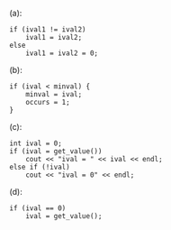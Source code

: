(a):
```
if (ival1 != ival2)
	ival1 = ival2;
else
	ival1 = ival2 = 0;
```

(b):
```
if (ival < minval) {
	minval = ival;
	occurs = 1;
}
```

(c):
```
int ival = 0;
if (ival = get_value())
	cout << "ival = " << ival << endl;
else if (!ival)
	cout << "ival = 0" << endl;
```

(d):
```
if (ival == 0)
	ival = get_value();
```
